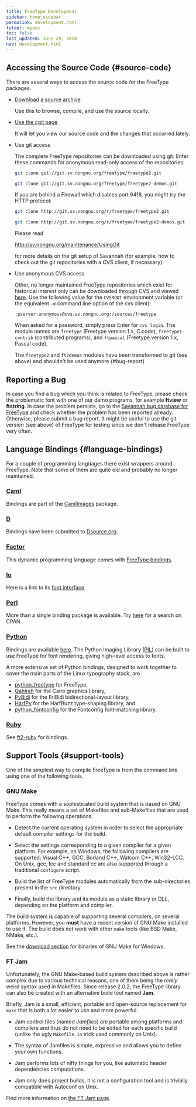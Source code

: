 ```yaml
---
title: FreeType Development
sidebar: home_sidebar
permalink: development.html
folder: mydoc
toc: false
last_updated: June 29, 2018
nav: development.html
---
```


## Accessing the Source Code {#source-code}

There are several ways to access the source code for the FreeType
packages.

-   [Download a source archive](download.html)

    Use this to browse, compile, and use the source locally.

-   [Use the cgit page](http://git.savannah.gnu.org/cgit/freetype/)

    It will let you view our source code and the changes that occurred
    lately.

-   Use git access

    The complete FreeType repositories can be downloaded using git.
    Enter these commands for anonymous read-only access of the
    repositories:

    ```bash
    git clone git://git.sv.nongnu.org/freetype/freetype2.git
    ```
    ```bash
    git clone git://git.sv.nongnu.org/freetype/freetype2-demos.git
    ```
    If you are behind a Firewall which disables port 9418, you might try
    the HTTP protocol:

    ```bash
    git clone http://git.sv.nongnu.org/r/freetype/freetype2.git
    ```
    ```bash
    git clone http://git.sv.nongnu.org/r/freetype/freetype2-demos.git
    ```
    Please read

    <http://sv.nongnu.org/maintenance/UsingGit>

    for more details on the git setup of Savannah (for example, how to
    check out the git repositories with a CVS client, if necessary).

-   Use anonymous CVS access

    Other, no longer maintained FreeType repositories which exist for
    historical interest only can be downloaded through CVS and viewed
    [here](http://cvs.savannah.gnu.org/viewvc/?root=freetype). Use the
    following value for the `CVSROOT` environment variable (or the
    equivalent `-d` command line option of the cvs client):

    `:pserver:anonymous@cvs.sv.nongnu.org:/sources/freetype`

    When asked for a password, simply press Enter for `cvs login`. The
    module names are `freetype` (Freetype version 1.x, C code),
    `freetype1-contrib` (contributed programs), and `ftpascal` (Freetype
    version 1.x, Pascal code).

    The `freetype2` and `ft2demos` modules have been transformed to git
    (see above) and shouldn\'t be used anymore {#bug-report}

## Reporting a Bug

In case you find a bug which you think is related to FreeType, please
check the problematic font with one of our demo programs, for example
**ftview** or **ftstring**. In case the problem persists, go to the
[Savannah bug database for
FreeType](https://savannah.nongnu.org/bugs/?group=freetype) and check
whether the problem has been reported already. Otherwise, please submit
a bug report. It might be useful to use the git version (see above) of
FreeType for testing since we don\'t release FreeType very often.

## Language Bindings {#language-bindings}

For a couple of programming languages there exist wrappers around
FreeType. Note that some of them are quite old and probably no longer
maintained.

### [Caml](http://caml.inria.fr/)

Bindings are part of the
[CamlImages](http://cristal.inria.fr/camlimages/eng.html) package.

### [D](http://dlang.org)

Bindings have been submitted to
[Dsource.org](http://svn.dsource.org/projects/bindings/trunk/freetype/).

### [Factor](http://factorcode.org/)

This dynamic programming language comes with [FreeType
bindings](http://docs.factorcode.org/content/vocab-freetype.html).

### [Io](http://iolanguage.org/)

Here is a link to its [font
interface](http://iolanguage.org/scm/io/docs/reference/index.html#/Graphics/Font/Font).

### [Perl](http://www.perl.org)

More than a single binding package is available. Try
[here](http://search.cpan.org/search?m=all&q=freetype&s=1) for a search
on CPAN.

### [Python](https://www.python.org)

Bindings are available [here](https://github.com/rougier/freetype-py/).
The Python Imaging Library
([PIL](http://www.pythonware.com/products/pil/)) can be built to use
FreeType for font rendering, giving high-level access to fonts.

A more extensive set of Python bindings, designed to work together to
cover the main parts of the Linux typography stack, are

-   [python\_freetype](https://github.com/ldo/python_freetype) for
    FreeType,
-   [Qahirah](https://github.com/ldo/qahirah) for the Cairo graphics
    library,
-   [PyBidi](https://github.com/ldo/pybidi) for the FriBidi
    bidirectional-layout library,
-   [HarfPy](https://github.com/ldo/harfpy) for the HarfBuzz
    type-shaping library, and
-   [python\_fontconfig](https://github.com/ldo/python_fontconfig) for
    the Fontconfig font-matching library.

### [Ruby](https://www.ruby-lang.org)

See [ft2-ruby](https://rubygems.org/gems/ft2-ruby) for bindings.

## Support Tools {#support-tools}

One of the simplest way to compile FreeType is from the command line
using one of the following tools.

### GNU Make

FreeType comes with a sophisticated build system that is based on GNU
Make. This really means a set of Makefiles and sub-Makefiles that are
used to perform the following operations.

-   Detect the current operating system in order to select the
    appropriate default compiler settings for the build.

-   Select the settings corresponding to a given compiler for a given
    platform. For example, on Windows, the following compilers are
    supported: Visual C++, GCC, Borland C++, Watcom C++, Win32-LCC. On
    Unix, gcc, lcc and standard cc are also supported through a
    traditional `configure` script.

-   Build the list of FreeType modules automatically from the
    sub-directories present in the `src` directory.

-   Finally, build the library and its module as a static library or
    DLL, depending on the platform and compiler.

The build system is capable of supporting several compilers, on several
platforms. However, you **must** have a recent version of GNU Make
installed to use it. The build does *not work* with other `make` tools
(like BSD Make, NMake, etc.).

See the [download section](download.html) for binaries of GNU Make for
Windows.

### FT Jam

Unfortunately, the GNU Make-based build system described above is rather
complex due to various technical reasons, one of them being the *really*
weird syntax used in Makefiles. Since release 2.0.2, the FreeType
library can also be created with an alternative build tool named
**Jam**.

Briefly, Jam is a small, efficient, portable and open-source replacement
for `make` that is both a lot easier to use and more powerful.

-   Jam control files (named *Jamfiles*) are portable among platforms
    and compilers and thus do not need to be edited for each specific
    build (unlike the ugly `Makefile.in` trick used commonly on Unix).

-   The syntax of Jamfiles is simple, expressive and allows you to
    define your own functions.

-   Jam performs lots of nifty things for you, like automatic header
    dependencies computations.

-   Jam only does project builds, it is not a configuration tool and is
    trivially compatible with Autoconf on Unix.

Find more information on [the FT Jam page](jam/index.html).
